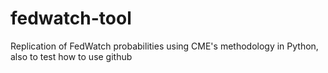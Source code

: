 # fedwatch-tool
Replication of FedWatch probabilities using CME's methodology in Python, also to test how to use github 